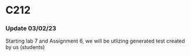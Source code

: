 # C212

### Update 03/02/23
Starting lab 7 and Assignment 6, we will be utlizing generated test created by us (students) 
